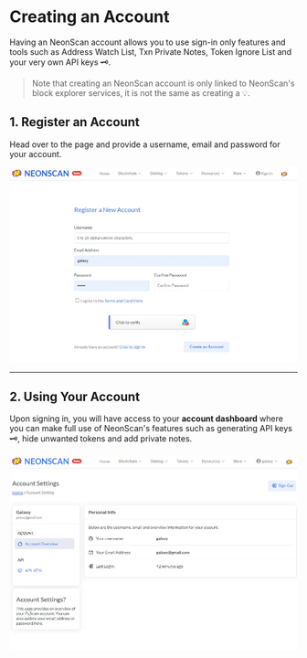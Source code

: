 # Creating an Account

Having an NeonScan account allows you to use sign-in only features and tools such as Address Watch List, Txn Private Notes, Token Ignore List and your very own API keys 🗝.

> Note that creating an NeonScan account is only linked to NeonScan's block explorer services, it is not the same as creating a ​💡.

## 1. Register an Account
Head over to the  page and provide a username, email and password for your account.

![register](creating-an-account-register.webp)

---

## 2. Using Your Account

Upon signing in, you will have access to your **account dashboard** where you can make full use of NeonScan's features such as generating API keys 🗝, hide unwanted tokens and add private notes.

![account](creating-an-account-account.webp)
